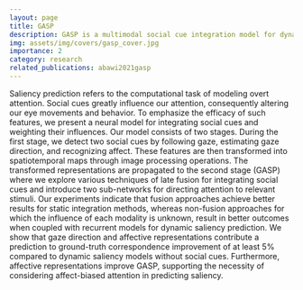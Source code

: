 ```yaml
---
layout: page
title: GASP
description: GASP is a multimodal social cue integration model for dynamic (video) saliency prediction. It combines the representations of existing social cue detectors (gaze estimation, gaze following, facial expression recognition, and audiovisual saliency prediction) and attends to the most conspicious region. 
img: assets/img/covers/gasp_cover.jpg
importance: 2
category: research
related_publications: abawi2021gasp
---
```


Saliency prediction refers to the computational task of modeling overt attention. Social cues greatly influence our attention, consequently altering our eye movements and behavior. To emphasize the efficacy of such features, we present a neural model for integrating social cues and weighting their influences. Our model consists of two stages. During the first stage, we detect two social cues by following gaze, estimating gaze direction, and recognizing affect. These features are then transformed into spatiotemporal maps through image processing operations. The transformed representations are propagated to the second stage (GASP) where we explore various techniques of late fusion for integrating social cues and introduce two sub-networks for directing attention to relevant stimuli. Our experiments indicate that fusion approaches achieve better results for static integration methods, whereas non-fusion approaches for which the influence of each modality is unknown, result in better outcomes when coupled with recurrent models for dynamic saliency prediction. We show that gaze direction and affective representations contribute a prediction to ground-truth correspondence improvement of at least 5% compared to dynamic saliency models without social cues. Furthermore, affective representations improve GASP, supporting the necessity of considering affect-biased attention in predicting saliency.
